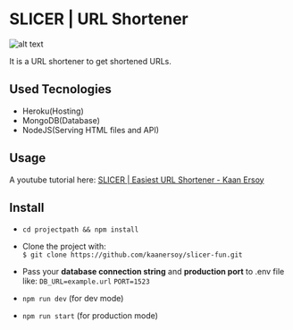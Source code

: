 # SLICER | URL Shortener
![alt text](https://github.com/kaanersoy/slicer-fun/blob/main/public/assets/slicer-logo-purp.svg)

It is a URL shortener to get shortened URLs.

## Used Tecnologies
- Heroku(Hosting)
- MongoDB(Database)
- NodeJS(Serving HTML files and API)

## Usage

A youtube tutorial here: [SLICER | Easiest URL Shortener - Kaan Ersoy](https://youtu.be/42bQf-04q6Y)

## Install

- `cd projectpath && npm install`

- Clone the project with:  
`$ git clone https://github.com/kaanersoy/slicer-fun.git`

- Pass your **database connection string** and  **production port** to .env file like: 
`DB_URL=example.url`
`PORT=1523`

- `npm run dev` (for dev mode)
- `npm run start` (for production mode)
